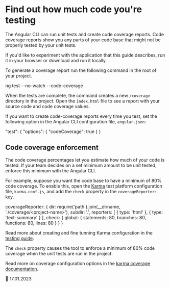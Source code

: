 <a id="code-coverage"></a>

# Find out how much code you're testing

The Angular CLI can run unit tests and create code coverage reports.
Code coverage reports show you any parts of your code base that might not be properly tested by your unit tests.

<div class="alert is-helpful">

If you'd like to experiment with the application that this guide describes, <live-example name="testing" noDownload>run it in your browser</live-example> or <live-example name="testing" downloadOnly>download and run it locally</live-example>.

</div>

To generate a coverage report run the following command in the root of your project.

<code-example format="shell" language="shell">

ng test --no-watch --code-coverage

</code-example>

When the tests are complete, the command creates a new `/coverage` directory in the project.
Open the `index.html` file to see a report with your source code and code coverage values.

If you want to create code-coverage reports every time you test, set the following option in the Angular CLI configuration file, `angular.json`:

<code-example format="json" language="json">

"test": {
"options": {
"codeCoverage": true
}
}

</code-example>

## Code coverage enforcement

The code coverage percentages let you estimate how much of your code is tested.
If your team decides on a set minimum amount to be unit tested, enforce this minimum with the Angular CLI.

For example, suppose you want the code base to have a minimum of 80% code coverage.
To enable this, open the [Karma](https://karma-runner.github.io) test platform configuration file, `karma.conf.js`, and add the `check` property in the `coverageReporter:` key.

<code-example format="javascript" language="javascript">

coverageReporter: {
dir: require('path').join(\_\_dirname, './coverage/&lt;project-name&gt;'),
subdir: '.',
reporters: [
{ type: 'html' },
{ type: 'text-summary' }
],
check: {
global: {
statements: 80,
branches: 80,
functions: 80,
lines: 80
}
}
}

</code-example>

<div class="alert is-helpful">

Read more about creating and fine tunning Karma configuration in the [testing guide](guide/testing#configuration).

</div>

The `check` property causes the tool to enforce a minimum of 80% code coverage when the unit tests are run in the project.

Read more on coverage configuration options in the [karma coverage documentation](https://github.com/karma-runner/karma-coverage/blob/master/docs/configuration.md).

<!-- links -->

<!-- external links -->

<!-- end links -->

:date: 17.01.2023
